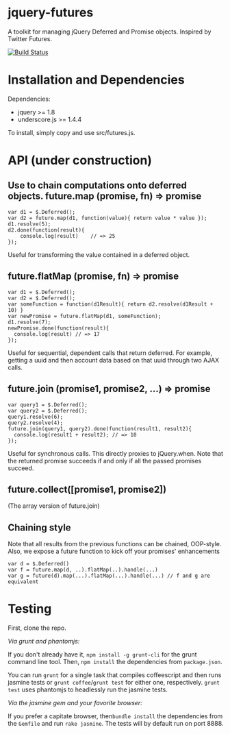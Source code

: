 jquery-futures
==============

A toolkit for managing jQuery Deferred and Promise objects. Inspired by Twitter Futures.

[![Build Status](https://travis-ci.org/karansag/jquery-futures.svg?branch=master)](https://travis-ci.org/karansag/jquery-futures)

Installation and Dependencies
=============================
Dependencies:
* jquery >= 1.8
* underscore.js >= 1.4.4

To install, simply copy and use src/futures.js.

API (under construction)
==========================
Use to chain computations onto deferred objects.
future.map (promise, fn) => promise
--------
    var d1 = $.Deferred();
    var d2 = future.map(d1, function(value){ return value * value });
    d1.resolve(5);
    d2.done(function(result){
        console.log(result)    // => 25
    });

Useful for transforming the value contained in a deferred object.

future.flatMap (promise, fn) => promise
------
    var d1 = $.Deferred();
    var d2 = $.Deferred();
    var someFunction = function(d1Result){ return d2.resolve(d1Result + 10) }
    var newPromise = future.flatMap(d1, someFunction);
    d1.resolve(7);
    newPromise.done(function(result){
      console.log(result) // => 17
    });

Useful for sequential, dependent calls that return deferred. For example, getting a uuid and
then account data based on that uuid through two AJAX calls.


future.join (promise1, promise2, ...) => promise
-----
    var query1 = $.Deferred();
    var query2 = $.Deferred();
    query1.resolve(6);
    query2.resolve(4);
    future.join(query1, query2).done(function(result1, result2){
      console.log(result1 + result2); // => 10
    });

Useful for synchronous calls. This directly proxies to jQuery.when. Note that the returned
promise succeeds if and only if all the passed promises succeed.

future.collect([promise1, promise2])
----
(The array version of future.join)

Chaining style
----
Note that all results from the previous functions can be chained, OOP-style. Also, we expose a future function to kick off your promises' enhancements

    var d = $.Deferred()
    var f = future.map(d, ..).flatMap(..).handle(...)
    var g = future(d).map(...).flatMap(...).handle(...) // f and g are equivalent


Testing
==================
First, clone the repo.

*Via grunt and phantomjs:*

If you don't already have it, `npm install -g grunt-cli` for the grunt command line tool. Then,
`npm install` the dependencies from `package.json`.

You can run `grunt` for a single
task that compiles coffeescript and then runs jasmine tests or `grunt coffee`/`grunt test` for either one, respectively.
`grunt test` uses phantomjs to headlessly run the jasmine tests.

*Via the jasmine gem and your favorite browser:*

If you prefer a capitate browser, then`bundle install` the dependencies from the `Gemfile` and
run `rake jasmine`. The tests will by default run on port 8888.
